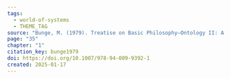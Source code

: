 ```yaml
---
tags:
  - world-of-systems
  - THEME_TAG
source: "Bunge, M. (1979). Treatise on Basic Philosophy—Ontology II: A World of Systems. Springer Netherlands."
page: "35"
chapter: "1"
citation_key: bunge1979
doi: https://doi.org/10.1007/978-94-009-9392-1
created: 2025-01-17
---
```


